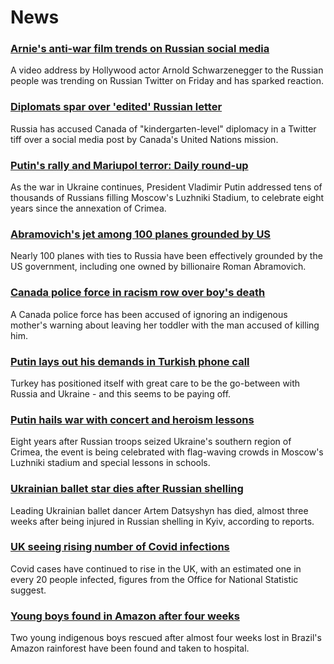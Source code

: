 # News
### [Arnie's anti-war film trends on Russian social media](https://www.bbc.com/news/world-us-canada-60794809)
A video address by Hollywood actor Arnold Schwarzenegger to the Russian people was trending on Russian Twitter on Friday and has sparked reaction. 
### [Diplomats spar over 'edited' Russian letter](https://www.bbc.com/news/world-us-canada-60745569)
Russia has accused Canada of "kindergarten-level" diplomacy in a Twitter tiff over a social media post by Canada's United Nations mission. 
### [Putin's rally and Mariupol terror: Daily round-up](https://www.bbc.com/news/world-europe-60798936)
As the war in Ukraine continues, President Vladimir Putin addressed tens of thousands of Russians filling Moscow's Luzhniki Stadium, to celebrate eight years since the annexation of Crimea. 
### [Abramovich's jet among 100 planes grounded by US](https://www.bbc.com/news/world-us-canada-60800439)
Nearly 100 planes with ties to Russia have been effectively grounded by the US government, including one owned by billionaire Roman Abramovich.
### [Canada police force in racism row over boy's death](https://www.bbc.com/news/world-us-canada-60797948)
A Canada police force has been accused of ignoring an indigenous mother's warning about leaving her toddler with the man accused of killing him.
### [Putin lays out his demands in Turkish phone call](https://www.bbc.com/news/world-europe-60785754)
Turkey has positioned itself with great care to be the go-between with Russia and Ukraine - and this seems to be paying off. 
### [Putin hails war with concert and heroism lessons](https://www.bbc.com/news/world-europe-60793319)
Eight years after Russian troops seized Ukraine's southern region of Crimea, the event is being celebrated with flag-waving crowds in Moscow's Luzhniki stadium and special lessons in schools.
### [Ukrainian ballet star dies after Russian shelling](https://www.bbc.com/news/entertainment-arts-60794419)
Leading Ukrainian ballet dancer Artem Datsyshyn has died, almost three weeks after being injured in Russian shelling in Kyiv, according to reports.
### [UK seeing rising number of Covid infections](https://www.bbc.com/news/health-60792087)
Covid cases have continued to rise in the UK, with an estimated one in every 20 people infected, figures from the Office for National Statistic suggest. 
### [Young boys found in Amazon after four weeks](https://www.bbc.com/news/world-latin-america-60789542)
Two young indigenous boys rescued after almost four weeks lost in Brazil's Amazon rainforest have been found and taken to hospital.
